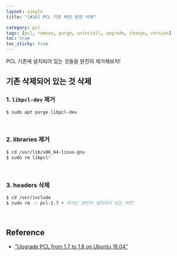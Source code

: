 ```yaml
---
layout: single
title: "[#16] PCL 기존 버전 완전 삭제"

category: pcl
tags: [pcl, remove, purge, uninstall, upgrade, change, version]
toc: true
toc_sticky: true
---
```


PCL 기존에 설치되어 있는 것들을 완전히 제거해보자! <br/>

## 기존 삭제되어 있는 것 삭제

### 1. `libpcl-dev` 제거

~~~bash
$ sudo apt purge libpcl-dev
~~~

<br/>

### 2. libraries 제거

~~~bash
$ cd /usr/lib/x86_64-linux-gnu
$ sudo rm libpcl*
~~~

<br/>

### 3. headers 삭제

~~~bash
$ cd /usr/include
$ sudo rm -r pcl-1.7 # 여기는 본인이 설치되어 있는 버전
~~~

<br/>

## Reference
* ["Upgrade PCL from 1.7 to 1.8 on Ubuntu 16.04"](https://gist.github.com/zhenzhenxiang/c2127ee7ad54a2e99ba7a4fdc0cf7147)